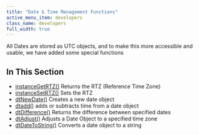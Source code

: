 ```yaml
---
title: "Date & Time Management Functions"
active_menu_item: developers
class_name: developers
full_width: true
---
```



All Dates are stored as UTC objects, and to make this more accessible and usable, we have added some special functions

## In This Section

 - [instanceGetRTZ()](/developers/documentation/scripting-apis/client-api/date-time-management-functions/instancegetrtz)
    Returns the RTZ (Reference Time Zone)
 - [instanceSetRTZ()](/developers/documentation/scripting-apis/client-api/date-time-management-functions/instancesetrtz)
    Sets the RTZ
 - [dtNewDate()](/developers/documentation/scripting-apis/client-api/date-time-management-functions/dtnewdate)
    Creates a new date object
 - [dtadd()](/developers/documentation/scripting-apis/client-api/date-time-management-functions/dtadd)
    adds or subtracts time from a date object
 - [dtDifference()](/developers/documentation/scripting-apis/client-api/date-time-management-functions/dtdifference)
    Returns the difference between specified dates
 - [dtAdjust()](/developers/documentation/scripting-apis/client-api/date-time-management-functions/dtadjust)
    Adjusts a Date Object to a specified time zone
 - [dtDateToString()](/developers/documentation/scripting-apis/client-api/date-time-management-functions/dtdatetostring)
    Converts a date object to a string
